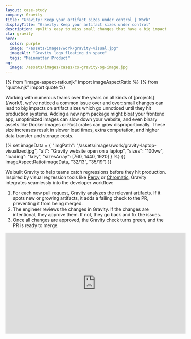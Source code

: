 ```yaml
---
layout: case-study
company: Gravity
title: "Gravity: Keep your artifact sizes under control | Work"
displayTitle: "Gravity: Keep your artifact sizes under control"
description: <p>It's easy to miss small changes that have a big impact on a project's artifact sizes.</p><p>Added npm packages end up exploding bundle sizes, oversized and uncompressed images make it to websites, etc. We built Gravity to help teams catch such regressions early.</p>
cta: gravity
hero:
  color: purple
  image: "/assets/images/work/gravity-visual.jpg"
  imageAlt: "Gravity logo floating in space"
  tags: "Mainmatter Product"
og:
  image: /assets/images/cases/cs-gravity-og-image.jpg
---
```


{% from "image-aspect-ratio.njk" import imageAspectRatio %} {% from "quote.njk" import quote %}

<div class="case-study__section">
  <div class="case-study__text">
    <p>Working with numerous teams over the years on all kinds of [projects](/work/), we've noticed a common issue over and over: small changes can lead to big impacts on artifact sizes which go unnoticed until they hit production systems. Adding a new npm package might bloat your frontend app, unoptimized images can slow down your website, and even binary assets like Docker images or Rust crates can grow disproportionally. These size increases result in slower load times, extra computation, and higher data transfer and storage costs.</p>
  </div>
</div>

<div class="case-study__section">
  {% set imageData = {
    "imgPath": "/assets/images/work/gravity-laptop-visualized.jpg",
    "alt": "Gravity website open on a laptop",  
    "sizes": "100vw",
    "loading": "lazy",
    "sizesArray": [760, 1440, 1920]
  } %}
  {{ imageAspectRatio(imageData, "32/13", "35/19") }}
</div>

<div class="case-study__section">
  <div class="case-study__text">
    <p>We built Gravity to help teams catch regressions before they hit production. Inspired by visual regression tools like <a href="http://percy.io">Percy</a> or <a href="http://chromatic.com">Chromatic</a>, Gravity integrates seamlessly into the developer workflow:</p>
    <ol class="text-with-list__list text-with-list__list--ordered">
    <li>For each new pull request, Gravity analyzes the relevant artifacts. If it spots new or growing artifacts, it adds a failing check to the PR, preventing it from being merged.</li>
    <li>The engineer reviews the changes in Gravity. If the changes are intentional, they approve them. If not, they go back and fix the issues.</li>
    <li>Once all changes are approved, the Gravity check turns green, and the PR is ready to merge.</li>
  </div>
</div>

<div class="case-study__section">
  <div class="case-study__text rte">
    <iframe width="560" height="315" src="https://www.youtube.com/embed/2vD_geF_Ask" title="Gravity Demo" frameborder="0" allow="accelerometer; autoplay; clipboard-write; encrypted-media; gyroscope; picture-in-picture; web-share" allowfullscreen></iframe>
  </div>
</div>
